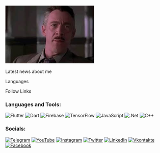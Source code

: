 ![Header](https://github.com/kyrossssss/kyrossssss/blob/main/assets/%D0%91%D0%B5%D0%B7%20%D0%BD%D0%B0%D0%B7%D0%B2%D0%B0%D0%BD%D0%B8%D1%8F.jpg?raw=true)



Latest news about me 

Languages 

Follow Links 
### Languages and Tools:
![Flutter](https://img.shields.io/badge/-Flutter-090909?style=for-the-badge&logo=flutter&logoColor=47C5FB)
![Dart](https://img.shields.io/badge/-Dart-090909?style=for-the-badge&logo=dart&logoColor=097CDB)
![Firebase](https://img.shields.io/badge/-Firebase-090909?style=for-the-badge&logo=firebase&logoColor=F8C52C)
![TensorFlow](https://img.shields.io/badge/-TensorFlow-090909?style=for-the-badge&logo=tensorflow&logoColor=F88C00)
![JavaScript](https://img.shields.io/badge/-JavaScript-090909?style=for-the-badge&logo=JavaScript&logoColor=E9D54D)
![.Net](https://img.shields.io/badge/-Framework-090909?style=for-the-badge&logo=.net&logoColor=E5D3FF)
![C++](https://img.shields.io/badge/-C++-090909?style=for-the-badge&logo=C%2b%2b&logoColor=6296CC)

### Socials:
[![Telegram](https://img.shields.io/badge/-Telegram-090909?style=for-the-badge&logo=telegram&logoColor=27A0D9)](https://t.me/the_cybermania)
[![YouTube](https://img.shields.io/badge/-YouTube-090909?style=for-the-badge&logo=YouTube&logoColor=FF0000)](https://www.youtube.com/alexeyshpavdaMain)
[![Instagram](https://img.shields.io/badge/-Instagram-090909?style=for-the-badge&logo=instagram&logoColor=B4068E)](https://www.instagram.com/alexeyshpavda)
[![Twitter](https://img.shields.io/badge/-Twitter-090909?style=for-the-badge&logo=Twitter&logoColor=1C9DEB)](https://twitter.com/alexeyshpavda)
[![LinkedIn](https://img.shields.io/badge/-LinkedIn-090909?style=for-the-badge&logo=linkedin&logoColor=007BB6)](https://www.linkedin.com/in/alexeyshpavda)
[![Vkontakte](https://img.shields.io/badge/-Vkontakte-090909?style=for-the-badge&logo=Vk&logoColor=4F7DB3)](https://vk.com/alexeyshpavda)
[![Facebook](https://img.shields.io/badge/-Facebook-090909?style=for-the-badge&logo=Facebook&logoColor=1195F5)](https://www.facebook.com/alexeyshpavda)
